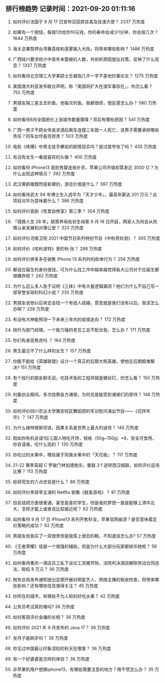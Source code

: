 
## 排行榜趋势 记录时间：2021-09-20 01:11:16
  
  1. 如何评价法国于 9 月 17 日宣布召回其驻美及驻澳大使？ 2337 万热度
    
  2. 如果有一个按钮，每按1次给你10元钱，你的寿命会减少1分钟，你会按几次？ 1644 万热度
    
  3. 海关总署暂停台湾番荔枝和莲雾输入大陆，将带来哪些影响？ 1486 万热度
    
  4. 广西陆川要求统计中青年未娶媳妇人数，并剖析原因提出对策，反映了什么信息？ 1337 万热度
    
  5. 如何看待北京理工大学某硕士生被指几乎一字不差地抄袭论文？ 1275 万热度
    
  6. 美国澳大利亚发布联合声明，称「美国将扩大在澳军事存在」，你怎么看？ 755 万热度
    
  7. 男朋友隔三差五去钓鱼，他每次钓鱼，我都很烦，很反感怎么办？ 580 万热度
    
  8. 如何看待8月全国房价上涨城市数量骤降？背后有哪些原因？ 541 万热度
    
  9. 广西一男子不顾女伴哀求酒后飙车连撞三车致一人死亡，该男子需要承担哪些责任？同车女伴是否担责？ 503 万热度
    
  10. 电影《峰爆》中男主徒手攀岩的剧情现实吗？是过度夸张了吗？ 435 万热度
    
  11. 有没有女生一看就喜欢的头像？ 400 万热度
    
  12. 如何看待 iPhone13 首批售罄连夜补货，苹果公司市值却蒸发近 3000 亿？为什么出现这种情况？ 392 万热度
    
  13. 武汉黄鹤楼既然是新建的，游览价值是什么？ 387 万热度
    
  14. 如何看待武大 94 年博士生入选华为「天才少年」，最高年薪达 201 万元？此项目对华为意味着什么？ 386 万热度
    
  15. 如何评价英剧《性爱自修室》第三季？ 354 万热度
    
  16. 「错换人生 28 年」姚策养母告状生母案 9 月 18 日开庭，两家人为何会从热情认亲发展到对簿公堂？ 323 万热度
    
  17. 如何评价河南卫视 2021 中国节日系列特别节目《中秋奇妙游》？ 305 万热度
    
  18. 如何评价《哈利波特》里的秋·张？ 288 万热度
    
  19. 如何评价拼多多在销售 iPhone 13 系列时的砍单行为？ 256 万热度
    
  20. 都说应届生的身份值钱，可为什么找工作中越来越觉得各大公司对于应届生都很嫌弃呢？ 242 万热度
    
  21. 为什么这么多人急于证明《三体》中有大量逻辑漏洞？他们为什么不自己写一部享誉全球的科幻小说？ 235 万热度
    
  22. 男朋友说他以后肯定会找一个有钱人结婚，意思就是我们没有以后，我该怎么办啊？ 228 万热度
    
  23. 有没有大神能预测一下未来三年内的疫情走向？ 172 万热度
    
  24. 刚升为部门经理，一个能力强的老员工总不配合我，怎么办？ 171 万热度
    
  25. 你们有身高焦虑吗 ？ 164 万热度
    
  26. 男生最忘不了什么样的女生？ 157 万热度
    
  27. 你能不能给《英雄联盟》设计一个真正的后期大核英雄，使他在后期极难解决? 151 万热度
    
  28. 有个投行的朋友聊天说，吃技术饭的工程师就是螺丝钉，你怎么看？ 150 万热度
    
  29. 刘备创业期间，多次投靠各方诸侯，为何总是能受到诸侯们的厚待？ 148 万热度
    
  30. 如何评价四川农业大学雅安校区舞蹈团的军训慰问演出节目——《花样年华》？ 147 万热度
    
  31. 为什么维特根斯坦说，因果关系是世界上最大的迷信？ 145 万热度
    
  32. 假如你有机会请1位三国人物吃月饼，规格（50g~150g）*8，安全可食用，你会请谁，吃什么馅的？ 120 万热度
    
  33. 你吃过的水果中，哪些属于同类水果中的「天花板」？ 117 万热度
    
  34. 21-22 赛季英超 C 罗破门林加德绝杀，曼联 2:1 逆转西汉姆联，如何评价这场比赛？ 113 万热度
    
  35. 给研究生的六点忠告是什么？ 86 万热度
    
  36. 如何评价李政宰主演的 Netflix 剧集《鱿鱼游戏》？ 81 万热度
    
  37. 目前成绩方面很普通，甚至是差的学生，但是我的梦想一直是能够上清华北大，怎样才能上或者说比较接近呢？ 62 万热度
    
  38. 如何看待 9 月 17 日 iPhone13 系列开售秒没，苹果官网崩溃？是否意味着定价策略的成功？ 62 万热度
    
  39. 男朋友给我买了一双很贵但是我穿上很丑的鞋，不知道该怎么办? 57 万热度
    
  40. 《王者荣耀》瑶是一个很强的辅助，但是为什么大部分玩家都排斥她呢？ 56 万热度
    
  41. 如何看待重庆一酒店员工私下谈论工资被开除，法院判决酒店解除劳动合同违法，赔偿 8 万元？ 56 万热度
    
  42. 税务总局发布通知提出定期开展对明星艺人、网络主播的税收检查，将带来哪些影响？还有哪些信息值得关注？ 45 万热度
    
  43. 你所在的城市，有哪些不为人知的好吃水果？ 42 万热度
    
  44. 公务员考试真的难吗? 36 万热度
    
  45. 如何客观评价金瀚的长相？ 36 万热度
    
  46. 如何评价 2021 年 9 月发布的 Java 17？ 36 万热度
    
  47. 坐月子能刷牙吗？ 36 万热度
    
  48. 你见过中国最让印象深刻的秋天在哪里？ 36 万热度
    
  49. 有一个好婆婆是怎样的体验？ 36 万热度
    
  50. 非苹果机用户想换iphone13，有哪些需要注意的地方？用不惯怎么办？ 35 万热度
    